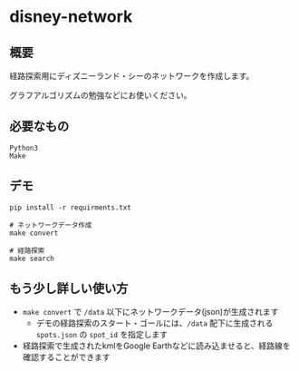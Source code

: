 # disney-network

## 概要

経路探索用にディズニーランド・シーのネットワークを作成します。

グラフアルゴリズムの勉強などにお使いください。

## 必要なもの
```
Python3
Make
```

## デモ
```
pip install -r requirments.txt

# ネットワークデータ作成
make convert

# 経路探索
make search

```

## もう少し詳しい使い方
* `make convert` で `/data` 以下にネットワークデータ(json)が生成されます
  * デモの経路探索のスタート・ゴールには、`/data` 配下に生成される `spots.json` の `spot_id` を指定します
* 経路探索で生成されたkmlをGoogle Earthなどに読み込ませると、経路線を確認することができます